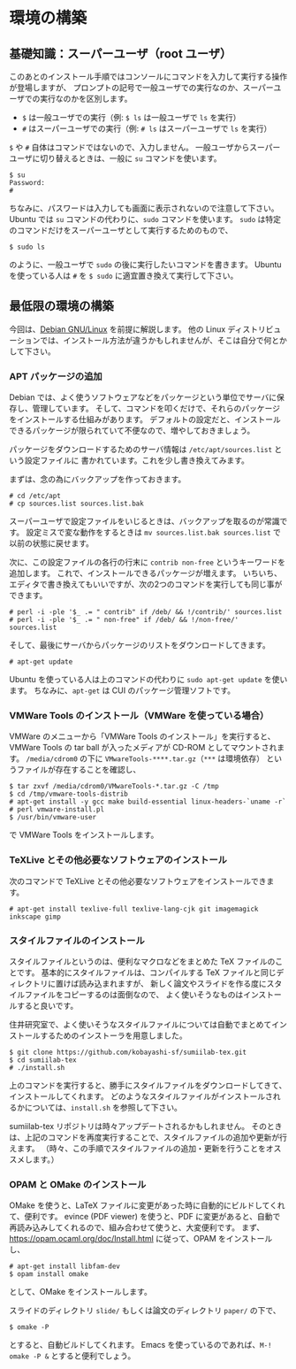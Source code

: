 # 環境の構築

## 基礎知識：スーパーユーザ（root ユーザ）

このあとのインストール手順ではコンソールにコマンドを入力して実行する操作が登場しますが、
プロンプトの記号で一般ユーザでの実行なのか、スーパーユーザでの実行なのかを区別します。

- `$` は一般ユーザでの実行（例: `$ ls` は一般ユーザで `ls` を実行）
- `#` はスーパーユーザでの実行（例: `# ls` はスーパーユーザで `ls` を実行）

`$` や `#` 自体はコマンドではないので、入力しません。
一般ユーザからスーパーユーザに切り替えるときは、一般に `su` コマンドを使います。

    $ su
    Password:
    #

ちなみに、パスワードは入力しても画面に表示されないので注意して下さい。
Ubuntu では `su` コマンドの代わりに、`sudo` コマンドを使います。
`sudo` は特定のコマンドだけをスーパーユーザとして実行するためのもので、

    $ sudo ls

のように、一般ユーザで `sudo` の後に実行したいコマンドを書きます。
Ubuntu を使っている人は `#` を `$ sudo` に適宜置き換えて実行して下さい。

## 最低限の環境の構築

今回は、[Debian GNU/Linux](http://www.debian.or.jp/) を前提に解説します。
他の Linux ディストリビューションでは、インストール方法が違うかもしれませんが、そこは自分で何とかして下さい。

### APT パッケージの追加

Debian では、よく使うソフトウェアなどをパッケージという単位でサーバに保存し、管理しています。
そして、コマンドを叩くだけで、それらのパッケージをインストールする仕組みがあります。
デフォルトの設定だと、インストールできるパッケージが限られていて不便なので、増やしておきましょう。

パッケージをダウンロードするためのサーバ情報は `/etc/apt/sources.list` という設定ファイルに
書かれています。これを少し書き換えてみます。

まずは、念の為にバックアップを作っておきます。

    # cd /etc/apt
    # cp sources.list sources.list.bak

スーパーユーザで設定ファイルをいじるときは、バックアップを取るのが常識です。
設定ミスで変な動作をするときは `mv sources.list.bak sources.list` で以前の状態に戻せます。

次に、この設定ファイルの各行の行末に `contrib non-free` というキーワードを追加します。
これで、インストールできるパッケージが増えます。
いちいち、エディタで書き換えてもいいですが、次の2つのコマンドを実行しても同じ事ができます。

    # perl -i -ple '$_ .= " contrib" if /deb/ && !/contrib/' sources.list
    # perl -i -ple '$_ .= " non-free" if /deb/ && !/non-free/' sources.list

そして、最後にサーバからパッケージのリストをダウンロードしてきます。

    # apt-get update

Ubuntu を使っている人は上のコマンドの代わりに `sudo apt-get update` を使います。
ちなみに、`apt-get` は CUI のパッケージ管理ソフトです。

### VMWare Tools のインストール（VMWare を使っている場合）

VMWare のメニューから「VMWare Tools のインストール」を実行すると、VMWare Tools の
tar ball が入ったメディアが CD-ROM としてマウントされます。
`/media/cdrom0` の下に `VMwareTools-****.tar.gz`（`***` は環境依存）
というファイルが存在することを確認し、

    $ tar zxvf /media/cdrom0/VMwareTools-*.tar.gz -C /tmp
    $ cd /tmp/vmware-tools-distrib
    # apt-get install -y gcc make build-essential linux-headers-`uname -r`
    # perl vmware-install.pl
    $ /usr/bin/vmware-user

で VMWare Tools をインストールします。

### TeXLive とその他必要なソフトウェアのインストール

次のコマンドで TeXLive とその他必要なソフトウェアをインストールできます。

    # apt-get install texlive-full texlive-lang-cjk git imagemagick inkscape gimp

### スタイルファイルのインストール

スタイルファイルというのは、便利なマクロなどをまとめた TeX ファイルのことです。
基本的にスタイルファイルは、コンパイルする TeX ファイルと同じディレクトリに置けば読み込まれますが、
新しく論文やスライドを作る度にスタイルファイルをコピーするのは面倒なので、
よく使いそうなものはインストールすると良いです。

住井研究室で、よく使いそうなスタイルファイルについては自動でまとめてインストールするためのインストーラを用意しました。

    $ git clone https://github.com/kobayashi-sf/sumiilab-tex.git
    $ cd sumiilab-tex
    # ./install.sh

上のコマンドを実行すると、勝手にスタイルファイルをダウンロードしてきて、インストールしてくれます。
どのようなスタイルファイルがインストールされるかについては、`install.sh` を参照して下さい。

sumiilab-tex リポジトリは時々アップデートされるかもしれません。
そのときは、上記のコマンドを再度実行することで、スタイルファイルの追加や更新が行えます。
（時々、この手順でスタイルファイルの追加・更新を行うことをオススメします。）

### OPAM と OMake のインストール

OMake を使うと、LaTeX ファイルに変更があった時に自動的にビルドしてくれて、便利です。
evince (PDF viewer) を使うと、PDF に変更があると、自動で再読み込みしてくれるので、組み合わせて使うと、大変便利です。
まず、https://opam.ocaml.org/doc/Install.html に従って、OPAM をインストールし、

    # apt-get install libfam-dev
    $ opam install omake

として、OMake をインストールします。

スライドのディレクトリ `slide/` もしくは論文のディレクトリ `paper/` の下で、

    $ omake -P

とすると、自動ビルドしてくれます。
Emacs を使っているのであれば、`M-! omake -P &` とすると便利でしょう。
